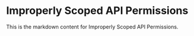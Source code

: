 # Improperly Scoped API Permissions

This is the markdown content for Improperly Scoped API Permissions.
